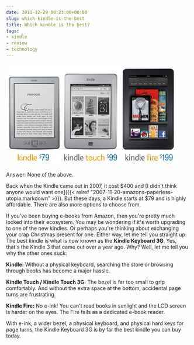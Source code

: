 ```yaml
---
date: 2011-12-29 00:23:00+00:00
slug: which-kindle-is-the-best
title: Which kindle is the best?
tags:
- kindle
- review
- technology
---
```


![](/images/tumblr_lwxutpezWs1qfn08u.jpg)




Answer: None of the above.




Back when the Kindle came out in 2007, it cost $400 and [I didn't think anyone would want one]({{< relref "2007-11-20-amazons-paperless-utopia.markdown" >}}). But these days, a Kindle starts at $79 and is highly affordable. There are also more options to choose from.




If you've been buying e-books from Amazon, then you're pretty much locked into their ecosystem. You may be wondering if it's worth upgrading to one of the new kindles. Or perhaps you're thinking about exchanging your crap Christmas present for one. Either way, let me tell you straight up: The best kindle is what is now known as the **Kindle Keyboard 3G**. Yes, that's the Kindle 3 that came out over a year ago. Why? Well, let me tell you why the other ones suck:




**Kindle:** Without a physical keyboard, searching the store or browsing through books has become a major hassle.




**Kindle Touch / Kindle Touch 3G:** The bezel is far too small to grip comfortably. And without the extra space at the bottom, accidental page turns are frustrating.




**Kindle Fire:** No e-ink! You can't read books in sunlight and the LCD screen is harder on the eyes. The Fire fails as a dedicated e-book reader.




With e-ink, a wider bezel, a physical keyboard, and physical hard keys for page turns, the Kindle Keyboard 3G is by far the best kindle you can buy today.
